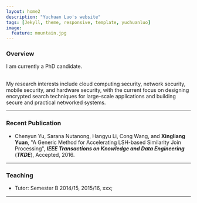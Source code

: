 ```yaml
---
layout: home2
description: "Yuchuan Luo's website"
tags: [Jekyll, theme, responsive, template, yuchuanluo]
image:
  feature: mountain.jpg
---
```


### Overview 
I am currently a PhD candidate.

<br />
My research interests include cloud computing security, network security, mobile security, and hardware security, with the current focus on designing encrypted search techniques for large-scale applications and building secure and practical networked systems.

---

### Recent Publication

- Chenyun Yu, Sarana Nutanong, Hangyu Li, Cong Wang, and **Xingliang Yuan**, "A Generic Method for Accelerating LSH-based Similarity Join Processing", **_IEEE Transactions on Knowledge and Data Engineering_** (**_TKDE_**), Accepted, 2016.


---

### Teaching

- Tutor: Semester B 2014/15, 2015/16, xxx;

---

